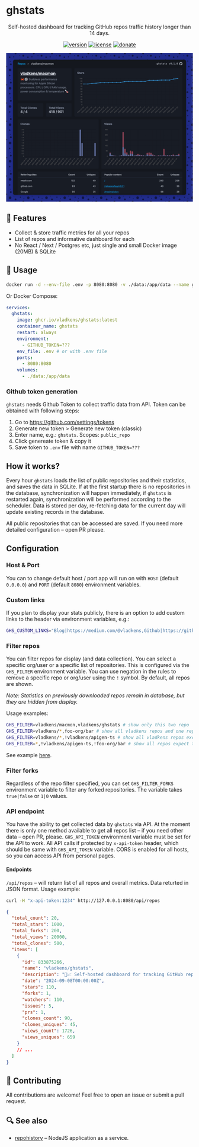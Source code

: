# ghstats

<div align="center">

Self-hosted dashboard for tracking GitHub repos traffic history longer than 14 days.

[<img src="https://badgen.net/github/release/vladkens/ghstats" alt="version" />](https://github.com/vladkens/ghstats/releases)
[<img src="https://badgen.net/github/license/vladkens/ghstats" alt="license" />](https://github.com/vladkens/ghstats/blob/main/LICENSE)
[<img src="https://badgen.net/static/-/buy%20me%20a%20coffee/ff813f?icon=buymeacoffee&label" alt="donate" />](https://buymeacoffee.com/vladkens)

</div>

<div align="center">
  <img src="https://github.com/vladkens/ghstats/blob/assets/preview.png?raw=true" alt="preview" />
</div>

## 🌟 Features

- Collect & store traffic metrics for all your repos
- List of repos and informative dashboard for each
- No React / Next / Postgres etc, just single and small Docker image (20MB) & SQLite

## 🚀 Usage

```sh
docker run -d --env-file .env -p 8080:8080 -v ./data:/app/data --name ghstats ghcr.io/vladkens/ghstats:latest
```

Or Docker Compose:

```yaml
services:
  ghstats:
    image: ghcr.io/vladkens/ghstats:latest
    container_name: ghstats
    restart: always
    environment:
      - GITHUB_TOKEN=???
    env_file: .env # or with .env file
    ports:
      - 8080:8080
    volumes:
      - ./data:/app/data
```

### Github token generation

`ghstats` needs Github Token to collect traffic data from API. Token can be obtained with following steps:

1. Go to https://github.com/settings/tokens
2. Generate new token > Generate new token (classic)
3. Enter name, e.g.: `ghstats`. Scopes: `public_repo`
4. Click genereate token & copy it
5. Save token to `.env` file with name `GITHUB_TOKEN=???`

## How it works?

Every hour `ghstats` loads the list of public repositories and their statistics, and saves the data in SQLite. If at the first startup there is no repositories in the database, synchronization will happen immediately, if `ghstats` is restarted again, synchronization will be performed according to the scheduler. Data is stored per day, re-fetching data for the current day will update existing records in the database.

All public repositories that can be accessed are saved. If you need more detailed configuration – open PR please.

## Configuration

### Host & Port

You can to change default host / port app will run on with `HOST` (default `0.0.0.0`) and `PORT` (default `8080`) environment variables.

### Custom links

If you plan to display your stats publicly, there is an option to add custom links to the header via environment variables, e.g.:

```sh
GHS_CUSTOM_LINKS="Blog|https://medium.com/@vladkens,Github|https://github.com/vladkens,Buy me a coffee|https://buymeacoffee.com/vladkens"
```

### Filter repos

You can filter repos for display (and data collection). You can select a specific org/user or a specific list of repositories. This is configured via the `GHS_FILTER` environment variable. You can use negation in the rules to remove a specific repo or org/user using the `!` symbol. By default, all repos are shown.

_Note: Statistics on previously downloaded repos remain in database, but they are hidden from display._

Usage examples:

```sh
GHS_FILTER=vladkens/macmon,vladkens/ghstats # show only this two repo
GHS_FILTER=vladkens/*,foo-org/bar # show all vladkens repos and one repo from `foo-org`
GHS_FILTER=vladkens/*,!vladkens/apigen-ts # show all vladkens repos except `apigen-ts`
GHS_FILTER=*,!vladkens/apigen-ts,!foo-org/bar # show all repos expect two
```

See example [here](https://github.com/vladkens/ghstats/issues/8).

### Filter forks

Regardless of the repo filter specified, you can set `GHS_FILTER_FORKS` environment variable to filter any forked repositories. The variable takes `true|false` or `1|0` values.

### API endpoint

You have the ability to get collected data by `ghstats` via API. At the moment there is only one method available to get all repos list – if you need other data – open PR, please. `GHS_API_TOKEN` environment variable must be set for the API to work. All API calls if protected by `x-api-token` header, which should be same with `GHS_API_TOKEN` variable. CORS is enabled for all hosts, so you can access API from personal pages.

#### Endpoints

`/api/repos` – will return list of all repos and overall metrics. Data returted in JSON format. Usage example:

```sh
curl -H "x-api-token:1234" http://127.0.0.1:8080/api/repos
```

```json
{
  "total_count": 20,
  "total_stars": 1000,
  "total_forks": 200,
  "total_views": 20000,
  "total_clones": 500,
  "items": [
    {
      "id": 833875266,
      "name": "vladkens/ghstats",
      "description": "🤩📈 Self-hosted dashboard for tracking GitHub repos traffic history longer than 14 days.",
      "date": "2024-09-08T00:00:00Z",
      "stars": 110,
      "forks": 1,
      "watchers": 110,
      "issues": 5,
      "prs": 1,
      "clones_count": 90,
      "clones_uniques": 45,
      "views_count": 1726,
      "views_uniques": 659
    }
    // ...
  ]
}
```

## 🤝 Contributing

All contributions are welcome! Feel free to open an issue or submit a pull request.

## 🔍 See also

- [repohistory](https://github.com/repohistory/repohistory) – NodeJS application as a service.
